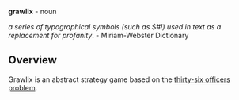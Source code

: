 __grawlix__ - noun

_a series of typographical symbols (such as $#!) used in text as a replacement for profanity_.   - Miriam-Webster Dictionary

## Overview
Grawlix is an abstract strategy game based on the [thirty-six officers problem](https://en.wikipedia.org/wiki/Mutually_orthogonal_Latin_squares#Thirty-six_officers_problem).


